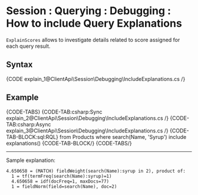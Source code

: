 # Session : Querying : Debugging : How to include Query Explanations

`ExplainScores` allows to investigate details related to score assigned for each query result.

## Syntax


{CODE explain_1@ClientApi\Session\Debugging\IncludeExplanations.cs /}

## Example

{CODE-TABS}
{CODE-TAB:csharp:Sync explain_2@ClientApi\Session\Debugging\IncludeExplanations.cs /}
{CODE-TAB:csharp:Async explain_3@ClientApi\Session\Debugging\IncludeExplanations.cs /}
{CODE-TAB-BLOCK:sql:RQL}
from Products 
where search(Name, 'Syrup')
include explanations()
{CODE-TAB-BLOCK/}
{CODE-TABS/}

<hr />
Sample explanation:

```
4.650658 = (MATCH) fieldWeight(search(Name):syrup in 2), product of:
  1 = tf(termFreq(search(Name):syrup)=1)
  4.650658 = idf(docFreq=1, maxDocs=77)
  1 = fieldNorm(field=search(Name), doc=2)
```

